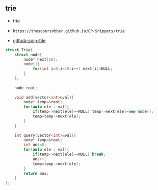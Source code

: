 
## trie

- trie
- ```
  https://thesobersobber.github.io/CP-Snippets/trie
  ```
- [github-snip-file](https://github.com/theSoberSobber/CP-Snippets/blob/main/snippets.json#L1210)

```cpp
struct Trie{
    struct node{
        node* next[10];
        node(){
            for(int i=0;i<10;i++) next[i]=NULL;
        }
    };
 
    node root;
 
    void add(vector<int>&val){
        node* temp=&root;
        for(auto ele : val){
            if(temp->next[ele]==NULL) temp->next[ele]=new node();
            temp=temp->next[ele];
        }
    }
 
    int query(vector<int>&val){
        node* temp=&root;
        int ans=0;
        for(auto ele : val){
            if(temp->next[ele]==NULL) break;
            ans++;
            temp=temp->next[ele];
        }
        return ans;
    }
};

```
